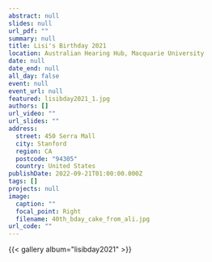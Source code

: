 ```yaml
---
abstract: null
slides: null
url_pdf: ""
summary: null
title: Lisi's Birthday 2021
location: Australian Hearing Hub, Macquarie University
date: null
date_end: null
all_day: false
event: null
event_url: null
featured: lisibday2021_1.jpg
authors: []
url_video: ""
url_slides: ""
address:
  street: 450 Serra Mall
  city: Stanford
  region: CA
  postcode: "94305"
  country: United States
publishDate: 2022-09-21T01:00:00.000Z
tags: []
projects: null
image:
  caption: ""
  focal_point: Right
  filename: 40th_bday_cake_from_ali.jpg
url_code: ""
---
```


{{< gallery album="lisibday2021" >}}
